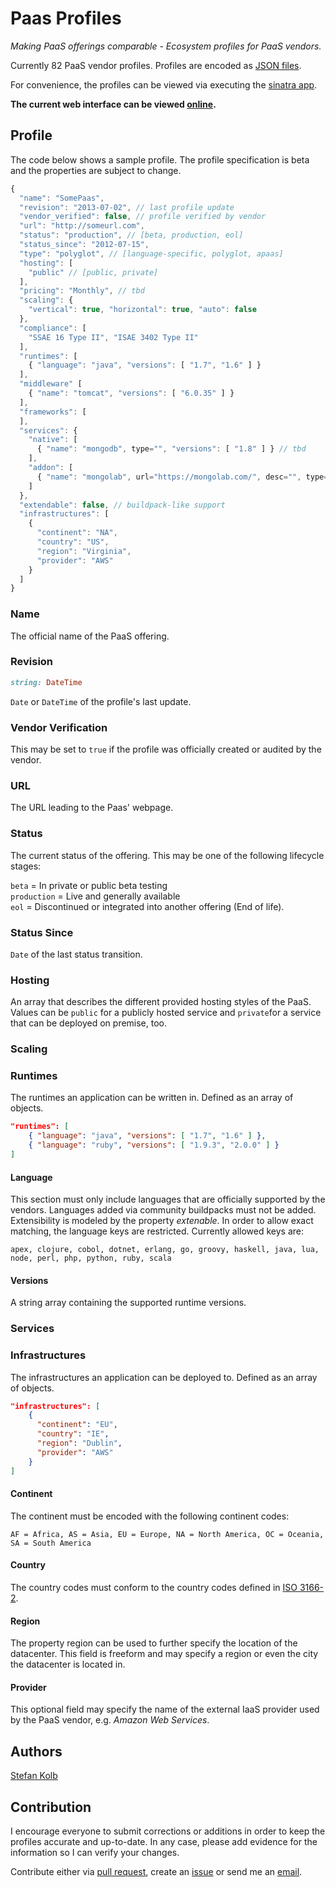 # Paas Profiles

*Making PaaS offerings comparable - Ecosystem profiles for PaaS vendors.*

Currently 82 PaaS vendor profiles. Profiles are encoded as [JSON files](/profiles/).

For convenience, the profiles can be viewed via executing the [sinatra app](sinatra_profiles.rb).

**The current web interface can be viewed [online](http://paas-profiles.aws.af.cm/vendors).**

## Profile

The code below shows a sample profile. The profile specification is beta and the properties are subject to change.

```javascript
{
  "name": "SomePaas",
  "revision": "2013-07-02", // last profile update
  "vendor_verified": false, // profile verified by vendor
  "url": "http://someurl.com",
  "status": "production", // [beta, production, eol]
  "status_since": "2012-07-15",
  "type": "polyglot", // [language-specific, polyglot, apaas]
  "hosting": [
    "public" // [public, private]
  ],
  "pricing": "Monthly", // tbd
  "scaling": {
    "vertical": true, "horizontal": true, "auto": false
  },
  "compliance": [
    "SSAE 16 Type II", "ISAE 3402 Type II"
  ],
  "runtimes": [
    { "language": "java", "versions": [ "1.7", "1.6" ] }
  ],
  "middleware" [
    { "name": "tomcat", "versions": [ "6.0.35" ] }
  ],
  "frameworks": [
  ],
  "services": {
    "native": [
      { "name": "mongodb", type="", "versions": [ "1.8" ] } // tbd
    ],
    "addon": [
      { "name": "mongolab", url="https://mongolab.com/", desc="", type="" } // tbd
    ]
  },
  "extendable": false, // buildpack-like support
  "infrastructures": [
    { 
      "continent": "NA",
      "country": "US",
      "region": "Virginia",
      "provider": "AWS"
    }
  ]
}
```
### Name

The official name of the PaaS offering.

### Revision

```ruby
string: DateTime
```  

`Date` or `DateTime` of the profile's last update.
 
### Vendor Verification

This may be set to `true` if the profile was officially created or audited by the vendor.

### URL

The URL leading to the Paas' webpage.

### Status

The current status of the offering. This may be one of the following lifecycle stages:

`beta` = In private or public beta testing  
`production` = Live and generally available  
`eol` = Discontinued or integrated into another offering (End of life).  

### Status Since

`Date` of the last status transition.

### Hosting

An array that describes the different provided hosting styles of the PaaS.
Values can be `public` for a publicly hosted service and `private`for a service that can be deployed on premise, too.

### Scaling

### Runtimes

The runtimes an application can be written in. Defined as an array of objects.

```json
"runtimes": [
    { "language": "java", "versions": [ "1.7", "1.6" ] },
    { "language": "ruby", "versions": [ "1.9.3", "2.0.0" ] }
]
```

#### Language

This section must only include languages that are officially supported by the vendors.
Languages added via community buildpacks must not be added. Extensibility is modeled by the property *extenable*. 
In order to allow exact matching, the language keys are restricted. Currently allowed keys are:

```
apex, clojure, cobol, dotnet, erlang, go, groovy, haskell, java, lua, node, perl, php, python, ruby, scala
```


#### Versions

A string array containing the supported runtime versions.

### Services

### Infrastructures

The infrastructures an application can be deployed to. Defined as an array of objects.

```json
"infrastructures": [
    { 
      "continent": "EU",
      "country": "IE",
      "region": "Dublin",
      "provider": "AWS"
    }
]
```

#### Continent

The continent must be encoded with the following continent codes:

```
AF = Africa, AS = Asia, EU = Europe, NA = North America, OC = Oceania, SA = South America
```

#### Country

The country codes must conform to the country codes defined in [ISO 3166-2](http://en.wikipedia.org/wiki/ISO_3166-2).

#### Region

The property region can be used to further specify the location of the datacenter. This field is freeform and may specify a region or even the city the datacenter is located in.

#### Provider

This optional field may specify the name of the external IaaS provider used by the PaaS vendor, e.g. *Amazon Web Services*.

## Authors

[Stefan Kolb](https://github.com/stefan-kolb)

## Contribution

I encourage everyone to submit corrections or additions in order to keep the profiles accurate and up-to-date.
In any case, please add evidence for the information so I can verify your changes.

Contribute either via [pull request](https://help.github.com/articles/using-pull-requests), create an [issue](https://github.com/stefan-kolb/paas-profiles/issues) or send me an [email](mailto:stefan.kolb@uni-bamberg.de).

